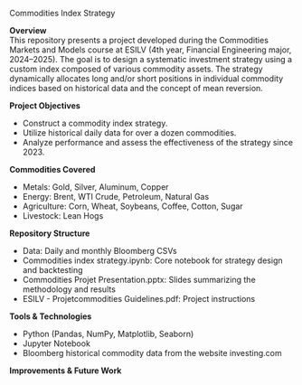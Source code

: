 Commodities Index Strategy  

**Overview**  
This repository presents a project developed during the Commodities Markets and Models course at ESILV (4th year, Financial Engineering major, 2024–2025). 
The goal is to design a systematic investment strategy using a custom index composed of various commodity assets.
The strategy dynamically allocates long and/or short positions in individual commodity indices based on historical data and the concept of mean reversion.

**Project Objectives**
- Construct a commodity index strategy.
- Utilize historical daily data for over a dozen commodities.
- Analyze performance and assess the effectiveness of the strategy since 2023.

**Commodities Covered**  
- Metals: Gold, Silver, Aluminum, Copper
- Energy: Brent, WTI Crude, Petroleum, Natural Gas
- Agriculture: Corn, Wheat, Soybeans, Coffee, Cotton, Sugar
- Livestock: Lean Hogs

**Repository Structure**
- Data: Daily and monthly Bloomberg CSVs
- Commodities index strategy.ipynb: Core notebook for strategy design and backtesting
- Commodities Projet Presentation.pptx: Slides summarizing the methodology and results
- ESILV - Projetcommodities Guidelines.pdf: Project instructions

**Tools & Technologies**  
- Python (Pandas, NumPy, Matplotlib, Seaborn)  
- Jupyter Notebook  
- Bloomberg historical commodity data from the website investing.com

**Improvements & Future Work**  
